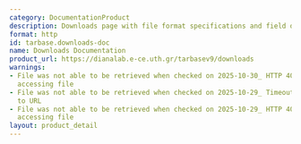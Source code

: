 ```yaml
---
category: DocumentationProduct
description: Downloads page with file format specifications and field descriptions
format: http
id: tarbase.downloads-doc
name: Downloads Documentation
product_url: https://dianalab.e-ce.uth.gr/tarbasev9/downloads
warnings:
- File was not able to be retrieved when checked on 2025-10-30_ HTTP 404 error when
  accessing file
- File was not able to be retrieved when checked on 2025-10-29_ Timeout connecting
  to URL
- File was not able to be retrieved when checked on 2025-10-29_ HTTP 404 error when
  accessing file
layout: product_detail
---
```

